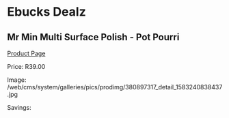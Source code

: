 
# Ebucks Dealz
## Mr Min Multi Surface Polish - Pot Pourri
[Product Page](https://www.ebucks.com/web/shop/productSelected.do?prodId=380897317&catId=908586136)

Price: R39.00

Image: /web/cms/system/galleries/pics/prodimg/380897317_detail_1583240838437.jpg

Savings: 


	